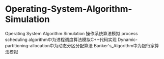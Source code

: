 # Operating-System-Algorithm-Simulation
Operating System Algorithm Simulation
操作系统算法模拟
process scheduling algorithm中为进程调度算法模拟C++代码实现
Dynamic-partitioning-allocation中为动态分区分配算法
Banker's_Algorithm中为银行家算法模拟
